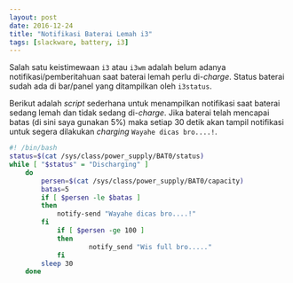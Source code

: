 ```yaml
---
layout: post
date: 2016-12-24
title: "Notifikasi Baterai Lemah i3"
tags: [slackware, battery, i3]
---
```

Salah satu keistimewaan <code>i3</code> atau <code>i3wm</code> adalah belum adanya notifikasi/pemberitahuan saat baterai lemah perlu di-_charge_. Status baterai sudah ada di bar/panel yang ditampilkan oleh <code>i3status</code>.

Berikut adalah _script_ sederhana untuk menampilkan notifikasi saat baterai sedang lemah dan tidak sedang di-_charge_. Jika baterai telah mencapai batas (di sini saya gunakan 5%) maka setiap 30 detik akan tampil notifikasi untuk segera dilakukan _charging_ <code>Wayahe dicas bro....!</code>.


```bash
#! /bin/bash
status=$(cat /sys/class/power_supply/BAT0/status)
while [ "$status" = "Discharging" ]
    do
	    persen=$(cat /sys/class/power_supply/BAT0/capacity)
	    batas=5
	    if [ $persen -le $batas ]
	    then
		    notify-send "Wayahe dicas bro....!"
	    fi
            if [ $persen -ge 100 ]
            then
                    notify_send "Wis full bro....."
            fi
	    sleep 30
    done
```
